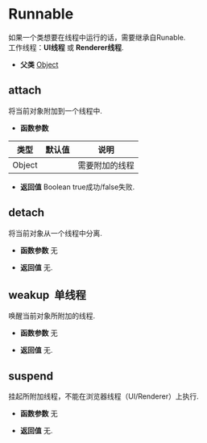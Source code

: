# Runnable

  如果一个类想要在线程中运行的话，需要继承自Runable.<br>工作线程：**UI线程** 或 **Renderer线程**.
  
* **父类** 
<a href="#api/apiObject">Object</a>&nbsp;

## attach &nbsp;
  将当前对象附加到一个线程中.
  
* **函数参数**

<table class="table table-hover table-bordered ">
	<thead>
		<tr>
			<th class="col-xs-1">类型</th>
			<th class="col-xs-1">默认值</th>
			<th>说明</th>
		</tr>
	</thead>
	<tbody>
		<tr>
	<td>Object </td>
	<td></td>
	<td>需要附加的线程</td>
</tr>
	</tbody>
</table>

* **返回值**
  Boolean true成功/false失败. 



<div class="adoc" id="div_attach"></div>


## detach &nbsp;
  将当前对象从一个线程中分离.
  
* **函数参数**  无

* **返回值**
   无. 



<div class="adoc" id="div_detach"></div>


## weakup &nbsp;<span class="label label-single">单线程</span> 

  唤醒当前对象所附加的线程.
  
* **函数参数**  无

* **返回值**
   无. 



<div class="adoc" id="div_weakup"></div>


## suspend &nbsp;
  挂起所附加线程，不能在浏览器线程（UI/Renderer）上执行.
  
* **函数参数**  无

* **返回值**
   无. 

